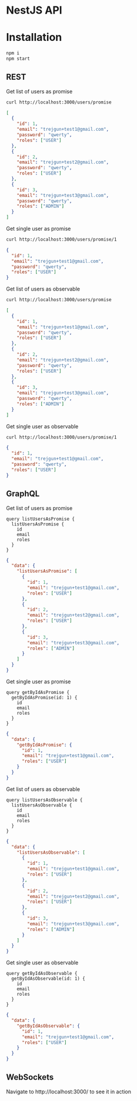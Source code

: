 # NestJS API

# Installation

```sh
npm i
npm start
```

## REST

Get list of users as promise

```sh
curl http://localhost:3000/users/promise
```

```json
[
  {
    "id": 1,
    "email": "trejgun+test1@gmail.com",
    "password": "qwerty",
    "roles": ["USER"]
  },
  {
    "id": 2,
    "email": "trejgun+test2@gmail.com",
    "password": "qwerty",
    "roles": ["USER"]
  },
  {
    "id": 3,
    "email": "trejgun+test3@gmail.com",
    "password": "qwerty",
    "roles": ["ADMIN"]
  }
]
```

Get single user as promise

```sh
curl http://localhost:3000/users/promise/1
```

```json
{
  "id": 1,
  "email": "trejgun+test1@gmail.com",
  "password": "qwerty",
  "roles": ["USER"]
}
```

Get list of users as observable

```sh
curl http://localhost:3000/users/promise
```

```json
[
  {
    "id": 1,
    "email": "trejgun+test1@gmail.com",
    "password": "qwerty",
    "roles": ["USER"]
  },
  {
    "id": 2,
    "email": "trejgun+test2@gmail.com",
    "password": "qwerty",
    "roles": ["USER"]
  },
  {
    "id": 3,
    "email": "trejgun+test3@gmail.com",
    "password": "qwerty",
    "roles": ["ADMIN"]
  }
]
```

Get single user as observable

```sh
curl http://localhost:3000/users/promise/1
```

```json
{
  "id": 1,
  "email": "trejgun+test1@gmail.com",
  "password": "qwerty",
  "roles": ["USER"]
}
```

## GraphQL

Get list of users as promise

```gql
query listUsersAsPromise {
  listUsersAsPromise {
    id
    email
    roles
  }
}
```

```json
{
  "data": {
    "listUsersAsPromise": [
      {
        "id": 1,
        "email": "trejgun+test1@gmail.com",
        "roles": ["USER"]
      },
      {
        "id": 2,
        "email": "trejgun+test2@gmail.com",
        "roles": ["USER"]
      },
      {
        "id": 3,
        "email": "trejgun+test3@gmail.com",
        "roles": ["ADMIN"]
      }
    ]
  }
}
```

Get single user as promise

```gql
query getByIdAsPromise {
  getByIdAsPromise(id: 1) {
    id
    email
    roles
  }
}
```

```json
{
  "data": {
    "getByIdAsPromise": {
      "id": 1,
      "email": "trejgun+test1@gmail.com",
      "roles": ["USER"]
    }
  }
}
```

Get list of users as observable

```gql
query listUsersAsObservable {
  listUsersAsObservable {
    id
    email
    roles
  }
}
```

```json
{
  "data": {
    "listUsersAsObservable": [
      {
        "id": 1,
        "email": "trejgun+test1@gmail.com",
        "roles": ["USER"]
      },
      {
        "id": 2,
        "email": "trejgun+test2@gmail.com",
        "roles": ["USER"]
      },
      {
        "id": 3,
        "email": "trejgun+test3@gmail.com",
        "roles": ["ADMIN"]
      }
    ]
  }
}
```

Get single user as observable

```gql
query getByIdAsObservable {
  getByIdAsObservable(id: 1) {
    id
    email
    roles
  }
}
```

```json
{
  "data": {
    "getByIdAsObservable": {
      "id": 1,
      "email": "trejgun+test1@gmail.com",
      "roles": ["USER"]
    }
  }
}
```

## WebSockets

Navigate to http://localhost:3000/ to see it in action
